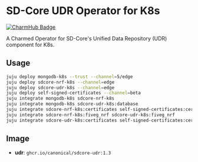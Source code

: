 # SD-Core UDR Operator for K8s
[![CharmHub Badge](https://charmhub.io/sdcore-udr-k8s/badge.svg)](https://charmhub.io/sdcore-udr-k8s)

A Charmed Operator for SD-Core's Unified Data Repository (UDR) component for K8s. 

## Usage

```bash
juju deploy mongodb-k8s --trust --channel=5/edge
juju deploy sdcore-nrf-k8s --channel=edge
juju deploy sdcore-udr-k8s --channel=edge
juju deploy self-signed-certificates --channel=beta
juju integrate mongodb-k8s sdcore-nrf-k8s
juju integrate mongodb-k8s sdcore-udr-k8s:database
juju integrate sdcore-nrf-k8s:certificates self-signed-certificates:certificates
juju integrate sdcore-nrf-k8s:fiveg_nrf sdcore-udr-k8s:fiveg_nrf
juju integrate sdcore-udr-k8s:certificates self-signed-certificates:certificates
```

## Image

- **udr**: `ghcr.io/canonical/sdcore-udr:1.3`
